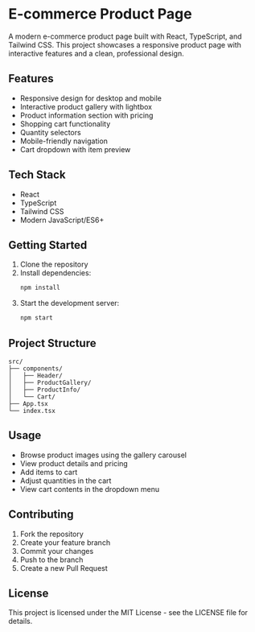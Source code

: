 # E-commerce Product Page

A modern e-commerce product page built with React, TypeScript, and Tailwind CSS. This project showcases a responsive product page with interactive features and a clean, professional design.

## Features

- Responsive design for desktop and mobile
- Interactive product gallery with lightbox
- Product information section with pricing
- Shopping cart functionality
- Quantity selectors
- Mobile-friendly navigation
- Cart dropdown with item preview

## Tech Stack

- React
- TypeScript
- Tailwind CSS
- Modern JavaScript/ES6+

## Getting Started

1. Clone the repository
2. Install dependencies:
   ```bash
   npm install
   ```
3. Start the development server:
   ```bash
   npm start
   ```

## Project Structure

```
src/
├── components/
│   ├── Header/
│   ├── ProductGallery/
│   ├── ProductInfo/
│   └── Cart/
├── App.tsx
└── index.tsx
```

## Usage

- Browse product images using the gallery carousel
- View product details and pricing
- Add items to cart
- Adjust quantities in the cart
- View cart contents in the dropdown menu

## Contributing

1. Fork the repository
2. Create your feature branch
3. Commit your changes
4. Push to the branch
5. Create a new Pull Request

## License

This project is licensed under the MIT License - see the LICENSE file for details.
